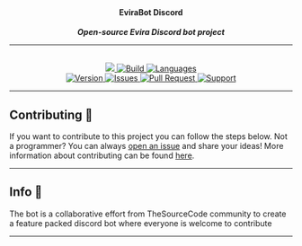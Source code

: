 <div align="center">
<br>
<strong><h4>EviraBot Discord</h4></strong>
<strong><i>Open-source Evira Discord bot project</i></strong>
<br>
<hr>

<br>
<a href="https://app.codacy.com/manual/xrzky/Evira-Bot/dashboard">
    <img src="https://img.shields.io/codacy/grade/d526887638ec494fa1f90078abd8e3e9?logo=codacy&style=for-the-badge">
</a>

<a href="https://travis-ci.com/xrzky/Evira-Bot">
    <img src="https://img.shields.io/travis/com/xrzky/Evira-Bot.svg?style=for-the-badge" alt="Build">
</a>

<a href="https://github.com/xrzky/Evira-Bot">
    <img src="https://img.shields.io/github/languages/top/xrzky/Evira-Bot.svg?colorB=f0db4f&style=for-the-badge" alt="Languages">
</a>

<br>

<a href="https://github.com/xrzky/Evira-Bot">
    <img src="https://img.shields.io/github/package-json/v/xrzky/Evira-Bot.svg?colorB=Orange&style=for-the-badge" alt="Version">
</a>

<a href="https://github.com/xrzky/Evira-Bot/issues">
    <img src="https://img.shields.io/github/issues/xrzky/Evira-Bot.svg?style=for-the-badge&colorB=37f149" alt="Issues">
</a>

<a href="https://github.com/xrzky/Evira-Bot/pulls">
    <img src="https://img.shields.io/github/issues-pr/xrzky/Evira-Bot.svg?style=for-the-badge&colorB=37f149" alt="Pull Request">
</a>

<a href="https://discord.gg/GG69j8w"> 
    <img src="https://img.shields.io/discord/439323863139090434.svg?colorB=Blue&logo=discord&label=Support&style=for-the-badge" alt="Support">
</a>

</div>
<hr>

## Contributing 📝
If you want to contribute to this project you can follow the steps below.
Not a programmer? You can always [open an issue](https://github.com/xrzky/Evira-Bot/issues/new) and share your ideas!
More information about contributing can be found [here](.github/CONTRIBUTING.md).

---

## Info 📍
The bot is a collaborative effort from TheSourceCode community to create a feature packed discord bot where everyone is welcome to contribute

---
